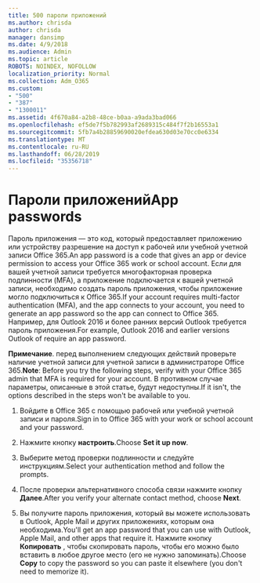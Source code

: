 ```yaml
---
title: 500 пароли приложений
ms.author: chrisda
author: chrisda
manager: dansimp
ms.date: 4/9/2018
ms.audience: Admin
ms.topic: article
ROBOTS: NOINDEX, NOFOLLOW
localization_priority: Normal
ms.collection: Adm_O365
ms.custom:
- "500"
- "387"
- "1300011"
ms.assetid: 4f670a84-a2b8-48ce-b0aa-a9ada3bad066
ms.openlocfilehash: ef5de7f5b782993af2689315c484f7f2b16553a1
ms.sourcegitcommit: 5fb7a4b28859690020efdea630d03e70cc0e6334
ms.translationtype: MT
ms.contentlocale: ru-RU
ms.lasthandoff: 06/28/2019
ms.locfileid: "35356718"
---
```

# <a name="app-passwords"></a><span data-ttu-id="5659a-102">Пароли приложений</span><span class="sxs-lookup"><span data-stu-id="5659a-102">App passwords</span></span>

<span data-ttu-id="5659a-103">Пароль приложения — это код, который предоставляет приложению или устройству разрешение на доступ к рабочей или учебной учетной записи Office 365.</span><span class="sxs-lookup"><span data-stu-id="5659a-103">An app password is a code that gives an app or device permission to access your Office 365 work or school account.</span></span> <span data-ttu-id="5659a-104">Если для вашей учетной записи требуется многофакторная проверка подлинности (MFA), а приложение подключается к вашей учетной записи, необходимо создать пароль приложения, чтобы приложение могло подключиться к Office 365.</span><span class="sxs-lookup"><span data-stu-id="5659a-104">If your account requires multi-factor authentication (MFA), and the app connects to your account, you need to generate an app password so the app can connect to Office 365.</span></span> <span data-ttu-id="5659a-105">Например, для Outlook 2016 и более ранних версий Outlook требуется пароль приложения.</span><span class="sxs-lookup"><span data-stu-id="5659a-105">For example, Outlook 2016 and earlier versions Outlook of require an app password.</span></span>

 <span data-ttu-id="5659a-106">**Примечание**. перед выполнением следующих действий проверьте наличие учетной записи для учетной записи в администраторе Office 365.</span><span class="sxs-lookup"><span data-stu-id="5659a-106">**Note**: Before you try the following steps, verify with your Office 365 admin that MFA is required for your account.</span></span> <span data-ttu-id="5659a-107">В противном случае параметры, описанные в этой статье, будут недоступны.</span><span class="sxs-lookup"><span data-stu-id="5659a-107">If it isn't, the options described in the steps won't be available to you.</span></span>

1. <span data-ttu-id="5659a-108">Войдите в Office 365 с помощью рабочей или учебной учетной записи и пароля.</span><span class="sxs-lookup"><span data-stu-id="5659a-108">Sign in to Office 365 with your work or school account and your password.</span></span>

2. <span data-ttu-id="5659a-109">Нажмите кнопку **настроить**.</span><span class="sxs-lookup"><span data-stu-id="5659a-109">Choose **Set it up now**.</span></span>

3. <span data-ttu-id="5659a-110">Выберите метод проверки подлинности и следуйте инструкциям.</span><span class="sxs-lookup"><span data-stu-id="5659a-110">Select your authentication method and follow the prompts.</span></span>

4. <span data-ttu-id="5659a-111">После проверки альтернативного способа связи нажмите кнопку **Далее**.</span><span class="sxs-lookup"><span data-stu-id="5659a-111">After you verify your alternate contact method, choose **Next**.</span></span>

5. <span data-ttu-id="5659a-112">Вы получите пароль приложения, который вы можете использовать в Outlook, Apple Mail и других приложениях, которым она необходима.</span><span class="sxs-lookup"><span data-stu-id="5659a-112">You'll get an app password that you can use with Outlook, Apple Mail, and other apps that require it.</span></span> <span data-ttu-id="5659a-113">Нажмите кнопку **Копировать** , чтобы скопировать пароль, чтобы его можно было вставить в любое другое место (его не нужно запоминать).</span><span class="sxs-lookup"><span data-stu-id="5659a-113">Choose **Copy** to copy the password so you can paste it elsewhere (you don't need to memorize it).</span></span>
